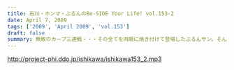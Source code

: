```yaml
---
title: 石川・ホンマ・ぶるんのBe-SIDE Your Life! vol.153-2
date: April 7, 2009
tags: ['2009', 'April 2009', 'vol.153']
draft: false
summary: 無敗のカープ三連戦・・・その全てを肉眼に焼き付けて登場したぶるんサン。そんなことは微塵も感じさせずに「ホンマ論」を繰り広げる！！NAMAE
---
```


http://project-phi.ddo.jp/ishikawa/ishikawa153_2.mp3
